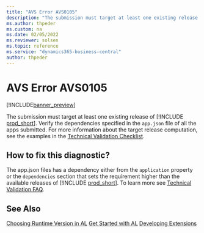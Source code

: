 ```yaml
---
title: "AVS Error AVS0105"
description: "The submission must target at least one existing release of Business Central. Verify the dependencies specified in the app.json of all the apps submitted."
ms.author: thpeder
ms.custom: na
ms.date: 02/05/2022
ms.reviewer: solsen
ms.topic: reference
ms.service: "dynamics365-business-central"
author: thpeder
---
```


# AVS Error AVS0105

[!INCLUDE[banner_preview](../includes/banner_preview.md)]

The submission must target at least one existing release of [!INCLUDE [prod_short](../includes/prod_short.md)]. Verify the dependencies specified in the `app.json` file of all the apps submitted. For more information about the target release computation, see the examples in the [Technical Validation Checklist](../devenv-checklist-submission.md).

## How to fix this diagnostic?

The app.json files has a dependency either from the `application` property or the `dependencies` section that sets the requirement higher than the available releases of [!INCLUDE [prod_short](../includes/prod_short.md)]. To learn more see [Technical Validation FAQ](../devenv-checklist-submission-faq.md).

## See Also

[Choosing Runtime Version in AL](../devenv-choosing-runtime.md)
[Get Started with AL](../devenv-get-started.md)
[Developing Extensions](../devenv-dev-overview.md)
